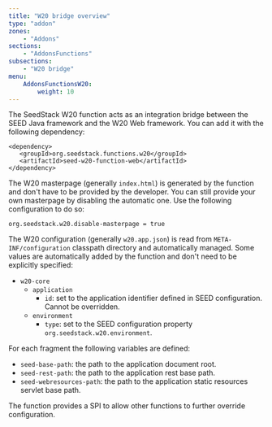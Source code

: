 ```yaml
---
title: "W20 bridge overview"
type: "addon"
zones:
    - "Addons"
sections:
    - "AddonsFunctions"
subsections:
    - "W20 bridge"
menu:
    AddonsFunctionsW20:
        weight: 10
---
```


The SeedStack W20 function acts as an integration bridge between the SEED Java framework and the W20 Web framework. You can
add it with the following dependency:

    <dependency>
       <groupId>org.seedstack.functions.w20</groupId>
       <artifactId>seed-w20-function-web</artifactId>
    </dependency>
    
The W20 masterpage (generally `index.html`) is generated by the function and don't have to be provided by the developer.
You can still provide your own masterpage by disabling the automatic one. Use the following configuration to do so:

    org.seedstack.w20.disable-masterpage = true

The W20 configuration (generally `w20.app.json`) is read from `META-INF/configuration` classpath directory and automatically
managed. Some values are automatically added by the function and don't need to be explicitly specified:

* `w20-core`
  * `application`
    * `id`: set to the application identifier defined in SEED configuration. Cannot be overridden.
  * `environment`
    * `type`: set to the SEED configuration property `org.seedstack.w20.environment`.

For each fragment the following variables are defined:

* `seed-base-path`: the path to the application document root.
* `seed-rest-path`: the path to the application rest base path.
* `seed-webresources-path`: the path to the application static resources servlet base path.

The function provides a SPI to allow other functions to further override configuration.
